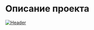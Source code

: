 <!-- # Описание проекта
[![Header](https://github.com/Kady2020/flex-lesson/blob/main/src/img/github-logo.png)](https://kady2020.github.io/aosu-trainee/dist/index.html) -->

# Описание проекта
[![Header](Link)](https://kady2020.github.io/aosu-trainee/dist/index.html)
